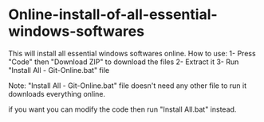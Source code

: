 # Online-install-of-all-essential-windows-softwares
This will install all essential windows softwares online.
How to use:
  1- Press "Code" then "Download ZIP" to download the files
  2- Extract it
  3- Run "Install All - Git-Online.bat" file

  Note: "Install All - Git-Online.bat" file doesn't need any other file to run it downloads everything online.

  if you want you can modify the code then run "Install All.bat" instead.
